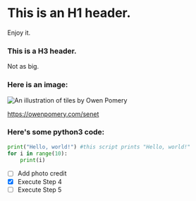 # This is an H1 header. 

Enjoy it.

### This is a H3 header.

Not as big. 

### Here is an image:

![An illustration of tiles by Owen Pomery](https://cdn.myportfolio.com/7635fe07e355c3780ec7eea643e2c8ba/7936ab42-14ea-4133-b07d-ec1d309051e0_rw_1920.jpg?h=1d0014550cf080163915fa4829bc0e46)

https://owenpomery.com/senet

### Here's some python3 code:

```python
print("Hello, world!") #this script prints "Hello, world!"
for i in range(10):
    print(i)
```

- [ ] Add photo credit
- [x] Execute Step 4
- [ ] Execute Step 5
